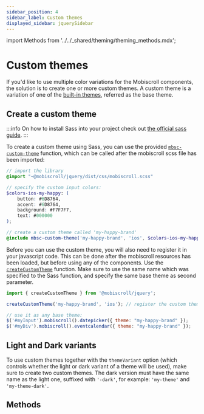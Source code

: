 ```yaml
---
sidebar_position: 4
sidebar_label: Custom themes
displayed_sidebar: jquerySidebar
---
```


import Methods from '../../_shared/theming/theming_methods.mdx';

# Custom themes

If you'd like to use multiple color variations for the Mobiscroll components, the solution is to create one or more custom themes. A custom theme is a variation of one of the [built-in themes](./built-in-themes), referred as the base theme.

## Create a custom theme

:::info
On how to install Sass into your project check out [the official sass guide](https://sass-lang.com/install).
:::

To create a custom theme using Sass, you can use the provided [`mbsc-custom-theme`](#method-mbsc-custom-theme) function, which can be called after the mobiscroll scss file has been imported:

```scss
// import the library
@import "~@mobiscroll/jquery/dist/css/mobiscroll.scss"

// specify the custom input colors:
$colors-ios-my-happy: (
    button: #6D8764,
    accent: #6D8764,
    background: #F7F7F7,
    text: #000000
);

// create a custom theme called 'my-happy-brand'
@include mbsc-custom-theme('my-happy-brand', 'ios', $colors-ios-my-happy);
```

Before you can use the custom theme, you will also need to register it in your javascript code. This can be done after the mobiscroll resources has been loaded, but before using any of the components. Use the [`createCustomTheme`](#method-createCustomTheme) function. Make sure to use the same name which was specified to the Sass function, and specify the same base theme as second parameter.

```js
import { createCustomTheme } from '@mobiscroll/jquery';

createCustomTheme('my-happy-brand', 'ios'); // register the custom theme

// use it as any base theme:
$('#myInput').mobiscroll().datepicker({ theme: "my-happy-brand" });
$('#myDiv').mobiscroll().eventcalendar({ theme: "my-happy-brand" });
```

## Light and Dark variants

To use custom themes together with the `themeVariant` option (which controls whether the light or dark variant of a theme will be used), make sure to create two custom themes. The dark version must have the same name as the light one, suffixed with `'-dark'`, for example: `'my-theme'` and `'my-theme-dark'`.

<div className="option-list">

## Methods

<Methods />

</div>